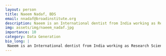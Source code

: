 ```yaml
---
layout: person
title: Naeem Nadaf, BDS
email: nnadaf@broadinstitute.org
description: Naeem is an International dentist from India working as Research Scientist 1 in the Macosko lab. Naeem is working on snRNA seq experiments and he has created and optimized various snRNA seq and ...
img: assets/img/naeem_nadaf.jpg
importance: 10
category: Data Generation
bio_long: |
 Naeem is an International dentist from India working as Research Scientist 1 in the Macosko lab. Naeem is working on snRNA seq experiments and he has created and optimized various snRNA seq and spatial protocols.
---
```

